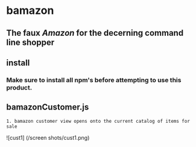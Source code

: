 # bamazon 
## The faux *Amazon* for the decerning command line shopper

## install
### Make sure to install all npm's before attempting to use this product.

## bamazonCustomer.js
```
1. bamazon customer view opens onto the current catalog of items for sale

```
![cust1] (/screen shots/cust1.png)